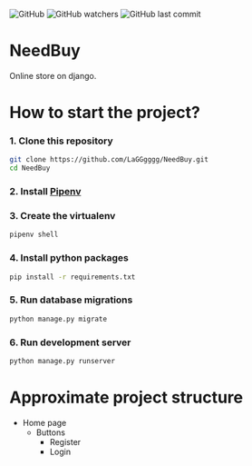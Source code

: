 ![GitHub](https://img.shields.io/github/license/LaGGgggg/Ask-and-answer?label=License%3A)
![GitHub watchers](https://img.shields.io/github/watchers/LaGGgggg/Ask-and-answer)
![GitHub last commit](https://img.shields.io/github/last-commit/LaGGgggg/Ask-and-answer)

# NeedBuy

Online store on django.

# How to start the project?

### 1. Clone this repository

```bash
git clone https://github.com/LaGGgggg/NeedBuy.git
cd NeedBuy
```
### 2. Install [Pipenv](https://pipenv.pypa.io/en/latest/)

### 3. Create the virtualenv

```bash
pipenv shell
```

### 4. Install python packages

```bash
pip install -r requirements.txt
```

### 5. Run database migrations

```bash
python manage.py migrate
```

### 6. Run development server

```bash
python manage.py runserver
```

# Approximate project structure

- Home page
  - Buttons
    - Register
    - Login
